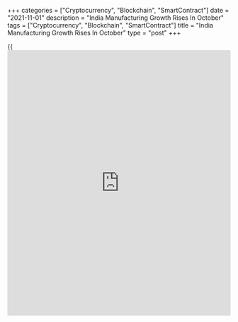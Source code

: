 +++
categories = ["Cryptocurrency", "Blockchain", "SmartContract"]
date = "2021-11-01"
description = "India Manufacturing Growth Rises In October"
tags = ["Cryptocurrency", "Blockchain", "SmartContract"]
title = "India Manufacturing Growth Rises In October"
type = "post"
+++

{{<iframe id="large-banner" src="https://www.bounty.group/#slide=2.0" width="100%" height="600" scrolling="no" style="border: 0px solid rgb(216, 221, 230); border-radius: 3px;">}}

India's manufacturing growth increased for the fourth month in a row in
October, survey results from IHS Markit showed on Monday.

The manufacturing Purchasing Managers' Index rose to 55.9 in October
from 53.7 in September. A reading above 50.0 indicates expansion.

The latest reading was the strongest since February.

New orders increased further in October and factory output rose at a
sharper pace that was strongest since March. Both sales and production
grew.

Total new orders rose and new export work increased at a solid pace in
October. Quantities of purchase rose at the fastest rate since April.

Input cost inflation accelerated to the highest in ninety-two months and
output charges increased in October.

Backlogs of work declined in October and employment continued to fall.

The overall degree of optimism strengthened to the highest in six
months.

"With companies gearing up for further improvements in demand by
building up their stocks, it looks like manufacturing activity will
continue to expand throughout the third quarter of fiscal year 2021/22
should the pandemic remain under control," Pollyanna De Lima, economics
associate director at IHS Markit, said.

For comments and feedback [contact](https://www.playgroundfx.com/contact/): editorial@rtt[news](https://www.letsplayfx.com/blog/forex-news-website/).com

[Economic News][1]

 **What parts of the world are seeing the best (and worst) economic
performances lately? Click[here][2] to check out our [Econ Scorecard][2]
and find out! See up-to-the-moment [ranking](https://www.playgroundfx.com/blog/crypto-exchange-ranking/)s for the best and worst
performers in [GDP][3], [unemployment rate][4], [inflation][5] and much
more.**

   1. www.rtt[news](https://www.letsplayfx.com/blog/forex-news-website/).com/Content/EconomicNews.aspx
   2. www.rtt[news](https://www.letsplayfx.com/blog/forex-news-website/).com/economic-scorecard/world-rank/PPI/highest-performance.aspx
   3. www.rtt[news](https://www.letsplayfx.com/blog/forex-news-website/).com/economic-scorecard/world-rank/GDP/highest-performance.aspx
   4. www.rtt[news](https://www.letsplayfx.com/blog/forex-news-website/).com/economic-scorecard/world-rank/unemployment-rate/lowest-performance.aspx
   5. www.rtt[news](https://www.letsplayfx.com/blog/forex-news-website/).com/economic-scorecard/world-rank/CPI/highest-performance.aspx